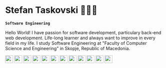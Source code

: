 # Stefan Taskovski 👨🏻‍💻

**`Software Engineering`**

Hello World! I have passion for software development, particulary back-end web development. Life-long learner and always want to improve in every field in my life. I study Software Engineering at "Faculty of Computer Science and Engineering" in Skopje, Republic of Macedonia.

<div>
  <div class="images" style="display: inline-block;">
      <img src="https://cdn.jsdelivr.net/gh/devicons/devicon@latest/icons/java/java-original-wordmark.svg" style="width: 25px; height: 25px;" />
      <img src="https://cdn.jsdelivr.net/gh/devicons/devicon@latest/icons/spring/spring-original.svg" style="width: 25px; height: 25px;" />
      <img src="https://cdn.jsdelivr.net/gh/devicons/devicon@latest/icons/angular/angular-original.svg" style="width: 25px; height: 25px;" />
      <img src="https://cdn.jsdelivr.net/gh/devicons/devicon/icons/javascript/javascript-original.svg" style="width: 25px; height: 25px;"/>
      <img src="https://cdn.jsdelivr.net/gh/devicons/devicon/icons/html5/html5-original.svg" style="width: 25px; height: 25px;" />
      <img src="https://cdn.jsdelivr.net/gh/devicons/devicon/icons/css3/css3-original.svg" style="width: 25px; height: 25px;" />       
      <img src="https://cdn.jsdelivr.net/gh/devicons/devicon/icons/sass/sass-original.svg" style="width: 25px; height: 25px;" />
      <img src="https://cdn.jsdelivr.net/gh/devicons/devicon/icons/bootstrap/bootstrap-original.svg" style="width: 25px; height: 25px;" />
      <img src="https://cdn.jsdelivr.net/gh/devicons/devicon@latest/icons/php/php-original.svg" style="width: 25px; height: 25px;" />
      <img src="https://cdn.jsdelivr.net/gh/devicons/devicon@latest/icons/intellij/intellij-original.svg" style="width: 25px; height: 25px;" />
      <img src="https://cdn.jsdelivr.net/gh/devicons/devicon@latest/icons/docker/docker-original.svg" style="width: 25px; height: 25px;" />
      <img src="https://cdn.jsdelivr.net/gh/devicons/devicon@latest/icons/bash/bash-original.svg" style="width: 25px; height: 25px;" />
  </div>
</div>

<!--
**stef03codes/stef03codes** is a ✨ _special_ ✨ repository because its `README.md` (this file) appears on your GitHub profile.

Here are some ideas to get you started:

- 🔭 I’m currently working on ...
- 🌱 I’m currently learning ...
- 👯 I’m looking to collaborate on ...
- 🤔 I’m looking for help with ...
- 💬 Ask me about ...
- 📫 How to reach me: ...
- 😄 Pronouns: ...
- ⚡ Fun fact: ...
-->
